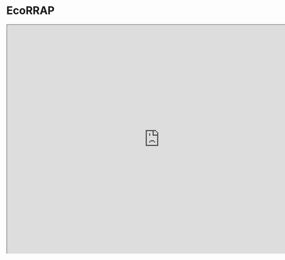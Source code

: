 # EcoRRAP

<iframe width="800" height="600" src="https://isobelryan.github.io/EcoRRAP/)https://isobelryan.github.io/EcoRRAP/Spis_PCA_Interactive_Plot.html"></iframe>
